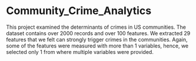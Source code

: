 # Community_Crime_Analytics
This project examined the determinants of crimes in US communities.  The dataset contains over 2000 records and over 100 features.  We extracted 29 features that we felt can strongly trigger crimes in the communities.  Again, some of the features were measured with more than 1 variables, hence, we selected only 1 from where multiple variables were provided.
